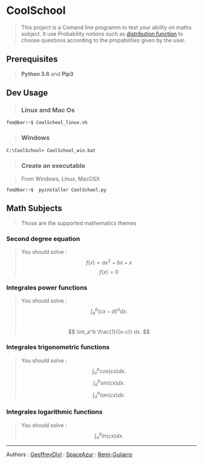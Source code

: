 
# CoolSchool

> This project is a Comand line programm to test your ability on maths subject.
> It use Probability notions such as [distribution function](https://en.wikipedia.org/wiki/Cumulative_distribution_function) to choose questions according to the  propabilities given by the user.

## Prerequisites

>  **Python 3.6** and **Pip3**
## Dev Usage 

> ### Linux and Mac Os
```console
foo@bar:~$ CoolSchool_linux.sh
```

> ### Windows

```
C:\CoolSchool> CoolSchool_win.bat 
```

> ### Create an executable

> From Windows, Linux, MacOSX
```console
foo@bar:~$  pyinstaller CoolSchool.py
```

## Math Subjects
> Those are the supported mathematics themes
### Second degree equation

> You should solve : 
$$	f(x) = ax^2 + bx + x $$ $$ f(x) = 0 $$

### Integrales power functions

> You should solve : 
$$ \int_a^b (cx - d)^\alpha dx. $$  
$$ \int_a^b \frac{1}{(x-c)} dx. $$



### Integrales trigonometric functions

> You should solve : 
$$ \int_a^b cos(cx) dx. $$ 
$$ \int_a^b sin(cx) dx. $$ 
$$ \int_a^b tan(cx) dx. $$


### Integrales logarithmic functions

> You should solve : 
$$ \int_a^b ln(cx) dx. $$ 


_____________

Authors
:  [GeoffreyDlvl](https://github.com/GeoffreyDlvl)
:  [SpaceAzur](https://github.com/SpaceAzur)
:  [Remi-Guijarro](https://github.com/Remi-Guijarro)
